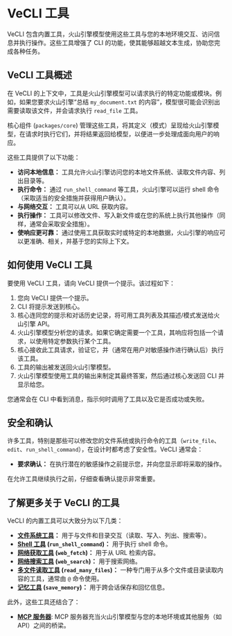 # VeCLI 工具

VeCLI 包含内置工具，火山引擎模型使用这些工具与您的本地环境交互、访问信息并执行操作。这些工具增强了 CLI 的功能，使其能够超越文本生成，协助您完成各种任务。

## VeCLI 工具概述

在 VeCLI 的上下文中，工具是火山引擎模型可以请求执行的特定功能或模块。例如，如果您要求火山引擎“总结 `my_document.txt` 的内容”，模型很可能会识别出需要读取该文件，并会请求执行 `read_file` 工具。

核心组件 (`packages/core`) 管理这些工具，将其定义（模式）呈现给火山引擎模型，在请求时执行它们，并将结果返回给模型，以便进一步处理成面向用户的响应。

这些工具提供了以下功能：

- **访问本地信息：** 工具允许火山引擎访问您的本地文件系统、读取文件内容、列出目录等。
- **执行命令：** 通过 `run_shell_command` 等工具，火山引擎可以运行 shell 命令（采取适当的安全措施并获得用户确认）。
- **与网络交互：** 工具可以从 URL 获取内容。
- **执行操作：** 工具可以修改文件、写入新文件或在您的系统上执行其他操作（同样，通常会采取安全措施）。
- **使响应更可靠：** 通过使用工具获取实时或特定的本地数据，火山引擎的响应可以更准确、相关，并基于您的实际上下文。

## 如何使用 VeCLI 工具

要使用 VeCLI 工具，请向 VeCLI 提供一个提示。该过程如下：

1.  您向 VeCLI 提供一个提示。
2.  CLI 将提示发送到核心。
3.  核心连同您的提示和对话历史记录，将可用工具列表及其描述/模式发送给火山引擎 API。
4.  火山引擎模型分析您的请求。如果它确定需要一个工具，其响应将包括一个请求，以使用特定参数执行某个工具。
5.  核心接收此工具请求，验证它，并（通常在用户对敏感操作进行确认后）执行该工具。
6.  工具的输出被发送回火山引擎模型。
7.  火山引擎模型使用工具的输出来制定其最终答案，然后通过核心发送回 CLI 并显示给您。

您通常会在 CLI 中看到消息，指示何时调用了工具以及它是否成功或失败。

## 安全和确认

许多工具，特别是那些可以修改您的文件系统或执行命令的工具（`write_file`、`edit`、`run_shell_command`），在设计时都考虑了安全性。VeCLI 通常会：

- **要求确认：** 在执行潜在的敏感操作之前提示您，并向您显示即将采取的操作。

在允许工具继续执行之前，仔细查看确认提示非常重要。

## 了解更多关于 VeCLI 的工具

VeCLI 的内置工具可以大致分为以下几类：

- **[文件系统工具](./file-system.md)：** 用于与文件和目录交互（读取、写入、列出、搜索等）。
- **[Shell 工具](./shell.md) (`run_shell_command`)：** 用于执行 shell 命令。
- **[网络获取工具](./web-fetch.md) (`web_fetch`)：** 用于从 URL 检索内容。
- **[网络搜索工具](./web-search.md) (`web_search`)：** 用于搜索网络。
- **[多文件读取工具](./multi-file.md) (`read_many_files`)：** 一种专门用于从多个文件或目录读取内容的工具，通常由 `@` 命令使用。
- **[记忆工具](./memory.md) (`save_memory`)：** 用于跨会话保存和回忆信息。

此外，这些工具还结合了：

- **[MCP 服务器](./mcp-server.md)**: MCP 服务器充当火山引擎模型与您的本地环境或其他服务（如 API）之间的桥梁。